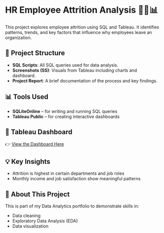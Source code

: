# HR Employee Attrition Analysis 🧑‍💼📊

This project explores employee attrition using SQL and Tableau. It identifies patterns, trends, and key factors that influence why employees leave an organization.

## 📁 Project Structure

- **SQL Scripts**: All SQL queries used for data analysis.
- **Screenshots (SS)**: Visuals from Tableau including charts and dashboard.
- **Project Report**: A brief documentation of the process and key findings.

## 📊 Tools Used

- **SQLiteOnline** – for writing and running SQL queries
- **Tableau Public** – for creating interactive dashboards

## 🔗 Tableau Dashboard

👉 [View the Dashboard Here](https://public.tableau.com/app/profile/dhruvi.desai1151/viz/DA-PORTFOLIO/Dashboard1)

## 💡 Key Insights

- Attrition is highest in certain departments and job roles
- Monthly income and job satisfaction show meaningful patterns

## 📌 About This Project

This is part of my Data Analytics portfolio to demonstrate skills in:
- Data cleaning
- Exploratory Data Analysis (EDA)
- Data visualization
